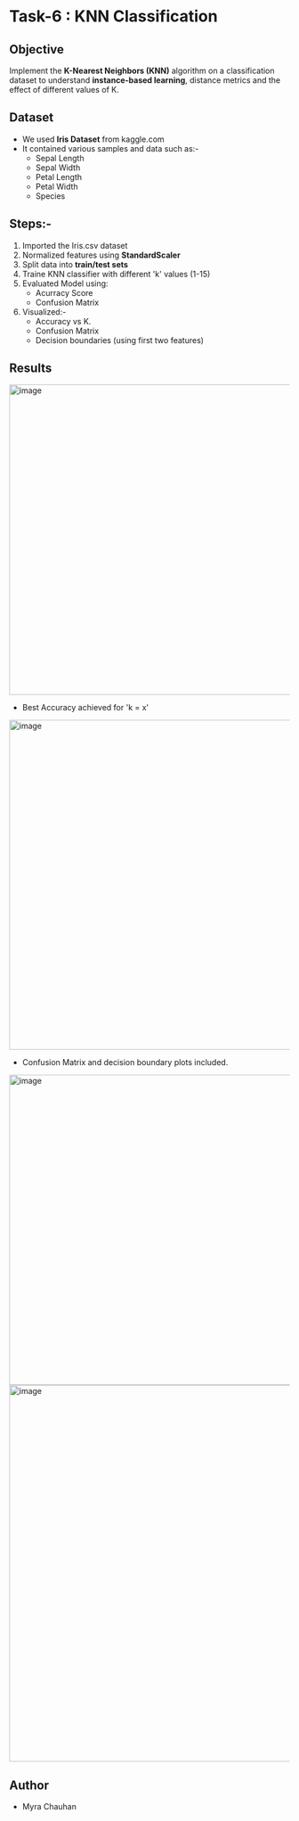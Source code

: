 # Task-6 : KNN Classification

## Objective
Implement the **K-Nearest Neighbors (KNN)** algorithm on a classification dataset to understand **instance-based learning**, distance metrics and the effect of different values of K.

## Dataset
- We used **Iris Dataset** from kaggle.com
- It contained various samples and data such as:-
  - Sepal Length
  - Sepal Width
  - Petal Length
  - Petal Width
  - Species

## Steps:-
1. Imported the Iris.csv dataset
2. Normalized features using **StandardScaler**
3. Split data into **train/test sets**
4. Traine KNN classifier with different 'k' values (1-15)
5. Evaluated Model using:
   - Acurracy Score
   - Confusion Matrix
6. Visualized:-
   - Accuracy vs K.
   - Confusion Matrix
   - Decision boundaries (using first two features)
  
## Results
<img width="717" height="557" alt="image" src="https://github.com/user-attachments/assets/b2c8fb5e-ec6d-43a6-ae9e-8f1be9f1a2a5" />

- Best Accuracy achieved for 'k = x'
<img width="907" height="592" alt="image" src="https://github.com/user-attachments/assets/f5d7a838-35f6-4461-a2e9-c4d4b9dca816" />

- Confusion Matrix and decision boundary plots included.
<img width="686" height="557" alt="image" src="https://github.com/user-attachments/assets/88053433-de5d-4970-ab87-c4b208c0db07" />
<img width="867" height="676" alt="image" src="https://github.com/user-attachments/assets/9088bcec-590a-4a85-be35-781186b3c549" />

## Author
- Myra Chauhan
